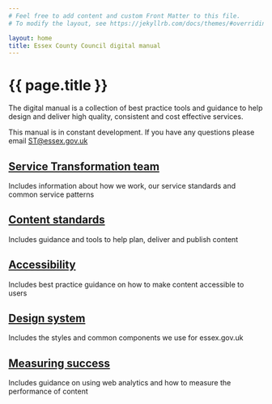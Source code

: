 ```yaml
---
# Feel free to add content and custom Front Matter to this file.
# To modify the layout, see https://jekyllrb.com/docs/themes/#overriding-theme-defaults

layout: home
title: Essex County Council digital manual
---
```

# {{ page.title }}

The digital manual is a collection of best practice tools and guidance to help design and deliver high quality, consistent and cost effective services.

This manual is in constant development. If you have any questions please email [ST@essex.gov.uk](mailto:ST@essex.gov.uk)

<div class="previews">
  <div class="preview">
    <h2 class="sub-section-heading"><a href="Service-Transformation-team">Service Transformation team</a></h2>
    <p>Includes information about how we work, our service standards and common service patterns</p>
  </div>
  <div class="preview">
    <h2 class="sub-section-heading"><a href="Content-standards">Content standards</a></h2>
    <p>Includes guidance and tools to help plan, deliver and publish content</p>
  </div>
  <div class="preview">
    <h2 class="sub-section-heading"><a href="Accessibility">Accessibility</a></h2>
    <p>Includes best practice guidance on how to make content accessible to users</p>
  </div>
  <div class="preview">
    <h2 class="sub-section-heading"><a href="Design-system">Design system</a></h2>
    <p>Includes the styles and common components we use for essex.gov.uk</p>
  </div>
  <div class="preview">
    <h2 class="sub-section-heading"><a href="Measuring-success">Measuring success</a></h2>
    <p>Includes guidance on using web analytics and how to measure the performance of content</p>
  </div>
</div>